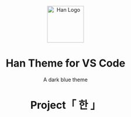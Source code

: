 <p align="center">
  <img alt="Han Logo" src="https://raw.githubusercontent.com/na-wu/project-han/master/images/logo.png" 
  width="100" />
</p>
<h1 align="center">
  Han Theme for VS Code
</h1>
<p align="center">
  A dark blue theme
</p>

<p>  <h1 align="center">Project&#12300; 한 &#12301;</h1> </p>
